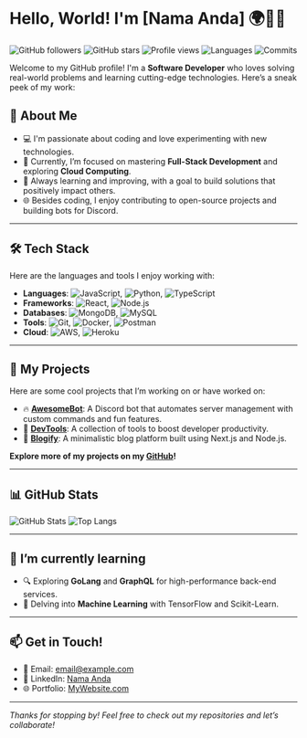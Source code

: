 # Hello, World! I'm [Nama Anda] 🌍👨‍💻

![GitHub followers](https://img.shields.io/github/followers/username?style=social)
![GitHub stars](https://img.shields.io/github/stars/username?style=social)
![Profile views](https://komarev.com/ghpvc/?username=username)
![Languages](https://img.shields.io/github/languages/top/username/repo?style=flat-square)
![Commits](https://img.shields.io/github/commit-activity/y/username/repo?color=green)

Welcome to my GitHub profile! I'm a **Software Developer** who loves solving real-world problems and learning cutting-edge technologies. Here’s a sneak peek of my work:

## 🚀 About Me

- 💻 I'm passionate about coding and love experimenting with new technologies.
- 🎯 Currently, I’m focused on mastering **Full-Stack Development** and exploring **Cloud Computing**.
- 🧠 Always learning and improving, with a goal to build solutions that positively impact others.
- 🌐 Besides coding, I enjoy contributing to open-source projects and building bots for Discord.

---

## 🛠️ Tech Stack

Here are the languages and tools I enjoy working with:

- **Languages**: ![JavaScript](https://img.shields.io/badge/JavaScript-F7DF1E?style=flat&logo=javascript&logoColor=black), ![Python](https://img.shields.io/badge/Python-3776AB?style=flat&logo=python&logoColor=white), ![TypeScript](https://img.shields.io/badge/TypeScript-007ACC?style=flat&logo=typescript&logoColor=white)
- **Frameworks**: ![React](https://img.shields.io/badge/React-20232A?style=flat&logo=react&logoColor=61DAFB), ![Node.js](https://img.shields.io/badge/Node.js-339933?style=flat&logo=nodedotjs&logoColor=white)
- **Databases**: ![MongoDB](https://img.shields.io/badge/MongoDB-47A248?style=flat&logo=mongodb&logoColor=white), ![MySQL](https://img.shields.io/badge/MySQL-4479A1?style=flat&logo=mysql&logoColor=white)
- **Tools**: ![Git](https://img.shields.io/badge/Git-F05032?style=flat&logo=git&logoColor=white), ![Docker](https://img.shields.io/badge/Docker-2496ED?style=flat&logo=docker&logoColor=white), ![Postman](https://img.shields.io/badge/Postman-FF6C37?style=flat&logo=postman&logoColor=white)
- **Cloud**: ![AWS](https://img.shields.io/badge/Amazon_AWS-232F3E?style=flat&logo=amazonaws&logoColor=white), ![Heroku](https://img.shields.io/badge/Heroku-430098?style=flat&logo=heroku&logoColor=white)

---

## 💼 My Projects

Here are some cool projects that I’m working on or have worked on:

- 🔥 [**AwesomeBot**](https://github.com/username/awesomebot): A Discord bot that automates server management with custom commands and fun features.
- 🧩 [**DevTools**](https://github.com/username/devtools): A collection of tools to boost developer productivity.
- 📝 [**Blogify**](https://github.com/username/blogify): A minimalistic blog platform built using Next.js and Node.js.

**Explore more of my projects on my [GitHub](https://github.com/username?tab=repositories)!**

---

## 📊 GitHub Stats

![GitHub Stats](https://github-readme-stats.vercel.app/api?username=username&show_icons=true&theme=radical)
![Top Langs](https://github-readme-stats.vercel.app/api/top-langs/?username=username&layout=compact&theme=radical)

---

## 🌱 I’m currently learning

- 🔍 Exploring **GoLang** and **GraphQL** for high-performance back-end services.
- 🤖 Delving into **Machine Learning** with TensorFlow and Scikit-Learn.

---

## 📫 Get in Touch!

- 📧 Email: [email@example.com](mailto:email@example.com)
- 💼 LinkedIn: [Nama Anda](https://linkedin.com/in/username)
- 🌐 Portfolio: [MyWebsite.com](https://yourwebsite.com)

---

*Thanks for stopping by! Feel free to check out my repositories and let’s collaborate!*
